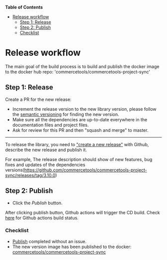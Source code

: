<!-- START doctoc generated TOC please keep comment here to allow auto update -->
<!-- DON'T EDIT THIS SECTION, INSTEAD RE-RUN doctoc TO UPDATE -->
**Table of Contents** 

- [Release workflow](#release-workflow)
  - [Step 1: Release](#step-1-release)
  - [Step 2: Publish](#step-2-publish)
  - [Checklist](#checklist)

<!-- END doctoc generated TOC please keep comment here to allow auto update -->

# Release workflow

The main goal of the build process is to build and publish the docker image to the docker hub repo: 'commercetools/commercetools-project-sync'
     
## Step 1: Release

Create a PR for the new release: 
- Increment the release version to the new library version, please follow the [semantic versioning](https://semver.org/) for finding the new version.
- Make sure all the dependencies are up-to-date everywhere in the documentation files and project files.
- Ask for review for this PR and then "squash and merge" to master.


------
    
To release the library, you need to ["create a new release"](https://github.com/commercetools/commercetools-project-sync/releases/new) with Github, 
describe the new release and publish it. 

For example, The release description should show of new features, bug fixes and updates of the dependencies versions(https://github.com/commercetools/commercetools-project-sync/releases/tag/3.10.0)

## Step 2: Publish

- Click the _Publish_ button.

After clicking publish button, Github actions will trigger the CD build. Check [here](https://github.com/commercetools/commercetools-project-sync/actions) for Github actions build status.

### Checklist 

- [Publish](#step-2-publish) completed without an issue.
- The new version image has been published to the docker: [commercetools/commercetools-project-sync](https://hub.docker.com/r/commercetools/commercetools-project-sync/tags)
